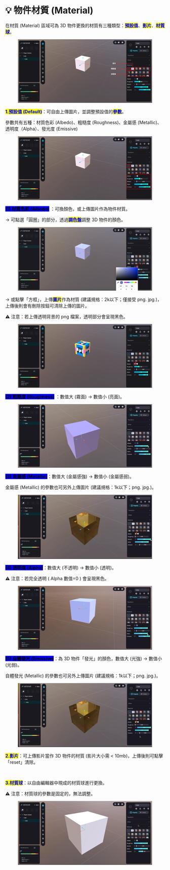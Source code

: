 # 💡 物件材質 (Material)

在材質 (Material) 區域可為 3D 物件更換的材質有三種類型：<mark style="color:blue;">**預設值**</mark>、<mark style="color:blue;">**影片**</mark>、<mark style="color:blue;">**材質球**</mark>。

<figure><img src="../../../../.gitbook/assets/Frame 126.png" alt=""><figcaption></figcaption></figure>



<mark style="color:blue;">**1.預設值 (Default)**</mark>：可自由上傳圖片，並調整預設值的<mark style="color:blue;">**參數**</mark>。

參數共有五種：材質色彩 (Albedo)、粗糙度 (Roughness)、金屬感 (Metallic)、透明度（Alpha）、發光度 (Emissive)

<figure><img src="../../../../.gitbook/assets/Frame 127.png" alt=""><figcaption></figcaption></figure>



<mark style="background-color:blue;">**(1) 材質色彩 (Albedo)**</mark> ：可換顏色，或上傳圖片作為物件材質。

\-> 可點選「圓圈」的部分，透過<mark style="color:blue;">**調色盤**</mark>調整 3D 物件的顏色。

<figure><img src="../../../../.gitbook/assets/Frame 130.png" alt=""><figcaption></figcaption></figure>

\-> 或點擊「方框」，上傳<mark style="color:blue;">**圖片**</mark>作為材質 (建議規格：2k以下；僅接受 png. jpg.)，上傳後則會有刪除按鈕可清除上傳的圖片。

⚠️ 注意：若上傳透明背景的 png 檔案，透明部分會呈現黑色。

<figure><img src="../../../../.gitbook/assets/Frame 129.png" alt=""><figcaption></figcaption></figure>



<mark style="background-color:blue;">**(2) 粗糙度 (Roughness)**</mark> ：數值大 (霧面) -> 數值小 (亮面)。

<figure><img src="../../../../.gitbook/assets/粗糙度.gif" alt=""><figcaption></figcaption></figure>



<mark style="background-color:blue;">**(3) 金屬感 (Metallic)**</mark>：數值大 (金屬感強) -> 數值小 (金屬感弱)。

金屬感 (Metallic) 的參數也可另外上傳圖片 (建議規格：1k以下；png. jpg.)。

<figure><img src="../../../../.gitbook/assets/金屬.gif" alt=""><figcaption></figcaption></figure>



<mark style="background-color:blue;">**(4) 透明度 (Alpha)**</mark>：數值大 (不透明) -> 數值小 (透明)。

⚠️ 注意：若完全透明 ( Alpha 數值=0 ) 會呈現黑色。

<figure><img src="../../../../.gitbook/assets/Alpha (1).gif" alt=""><figcaption></figcaption></figure>



<mark style="background-color:blue;">**(5) 自體發光 (Emissive)**</mark>：為 3D 物件「發光」的顏色，數值大 (光強) -> 數值小 (光弱)。

自體發光 (Metallic) 的參數也可另外上傳圖片 (建議規格：1k以下；png. jpg.)。

<figure><img src="../../../../.gitbook/assets/自體發光.gif" alt=""><figcaption></figcaption></figure>



<mark style="color:blue;">**2.影片**</mark>：可上傳影片當作 3D 物件的材質 (影片大小需 < 10mb)，上傳後則可點擊「reset」清除。

<figure><img src="../../../../.gitbook/assets/video.gif" alt=""><figcaption></figcaption></figure>



<mark style="color:blue;">**3.材質球**</mark>：以自由編輯器中現成的材質球進行更換。

⚠️ 注意：材質球的參數是固定的，無法調整。

<figure><img src="../../../../.gitbook/assets/PBR.gif" alt=""><figcaption></figcaption></figure>
